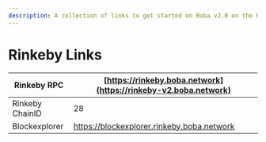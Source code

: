```yaml
---
description: A collection of links to get started on Boba v2.0 on the Rinkeby testnet
---
```


# Rinkeby Links

| Rinkeby RPC     | [https://rinkeby.boba.network](https://rinkeby-v2.boba.network) |
| --------------- | --------------------------------------------------------------- |
| Rinkeby ChainID | 28                                                              |
| Blockexplorer   | https://blockexplorer.rinkeby.boba.network                      |

